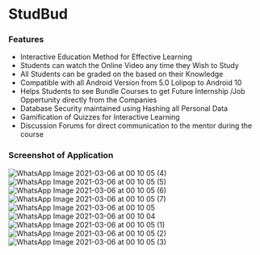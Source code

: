 # StudBud

### Features

- Interactive Education Method for Effective Learning
- Students can watch the Online Video any time they Wish to Study
- All Students can be graded on the based on their Knowledge 
- Compatible with all Android Version from 5.0 Lolipop to Android 10 
- Helps Students to see Bundle Courses to get Future Internship /Job Oppertunity directly from the Companies 
- Database Security maintained using Hashing all Personal Data
- Gamification of Quizzes for Interactive Learning 
- Discussion Forums for direct communication to the mentor during the course

### Screenshot of Application

![WhatsApp Image 2021-03-06 at 00 10 05 (4)](https://user-images.githubusercontent.com/42890838/110159830-3396d980-7e11-11eb-983b-47e4d602ea99.jpeg)
![WhatsApp Image 2021-03-06 at 00 10 05 (5)](https://user-images.githubusercontent.com/42890838/110159837-35f93380-7e11-11eb-9110-def8fccf9902.jpeg)
![WhatsApp Image 2021-03-06 at 00 10 05 (6)](https://user-images.githubusercontent.com/42890838/110159840-3691ca00-7e11-11eb-9360-619f6a3f9d3a.jpeg)
![WhatsApp Image 2021-03-06 at 00 10 05 (7)](https://user-images.githubusercontent.com/42890838/110159841-372a6080-7e11-11eb-852f-26bf331bb870.jpeg)
![WhatsApp Image 2021-03-06 at 00 10 05](https://user-images.githubusercontent.com/42890838/110159844-37c2f700-7e11-11eb-8889-8ff7f05eaa75.jpeg)
![WhatsApp Image 2021-03-06 at 00 10 04](https://user-images.githubusercontent.com/42890838/110159846-385b8d80-7e11-11eb-8b1c-7ca8e2c54faa.jpeg)
![WhatsApp Image 2021-03-06 at 00 10 05 (1)](https://user-images.githubusercontent.com/42890838/110159848-38f42400-7e11-11eb-919e-c255b3edff85.jpeg)
![WhatsApp Image 2021-03-06 at 00 10 05 (2)](https://user-images.githubusercontent.com/42890838/110159852-3a255100-7e11-11eb-96d2-0b9df5c0e91e.jpeg)
![WhatsApp Image 2021-03-06 at 00 10 05 (3)](https://user-images.githubusercontent.com/42890838/110159856-3abde780-7e11-11eb-8667-6efb7904aa5a.jpeg)



